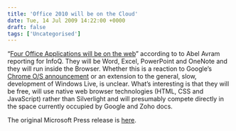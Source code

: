 ```yaml
---
title: 'Office 2010 will be on the Cloud'
date: Tue, 14 Jul 2009 14:22:00 +0000
draft: false
tags: ['Uncategorised']
---
```


“[Four Office Applications will be on the web](http://www.infoq.com/news/2009/07/Microsoft-Office-Web)” according to to Abel Avram reporting for InfoQ. They will be Word, Excel, PowerPoint and OneNote and they will run inside the Browser. Whether this is a reaction to Google’s [Chrome O/S announcement](http://googleblog.blogspot.com/2009/07/introducing-google-chrome-os.html) or an extension to the general, slow, development of Windows Live, is unclear. What’s interesting is that they will be free, will use native web browser technologies (HTML, CSS and JavaScript) rather than Silverlight and will presumably compete directly in the space currently occupied by Google and Zoho docs.

The original Microsoft Press release is [here](http://www.microsoft.com/presspass/press/2009/jul09/07-13Office2010WPCPR.mspx).